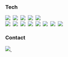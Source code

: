 <h3>Tech</h3>
<p>
  <img src="https://img.shields.io/badge/C++-00599C?style=flat-square&logo=C++&logoColor=white"/>&nbsp 
  <img src="https://img.shields.io/badge/Node.js-339933?style=flat-square&logo=Node.js&logoColor=white"/>&nbsp 
  <img src="https://img.shields.io/badge/Python-3776AB?style=flat-square&logo=Python&logoColor=white"/>&nbsp 
  <img src="https://img.shields.io/badge/JavaScript-F7DF1E?style=flat-square&logo=JavaScript&logoColor=white"/>&nbsp 
  <img src="https://img.shields.io/badge/TypeScript-3178C6?style=flat-square&logo=TypeScript&logoColor=white"/>&nbsp
  <br>
  <img src="https://img.shields.io/badge/NestJS-E0234E?style=flat-square&logo=NestJS&logoColor=black"/>&nbsp
  <img src="https://img.shields.io/badge/React-61DAFB?style=flat-square&logo=React&logoColor=white"/>&nbsp
  <img src="https://img.shields.io/badge/MySQL-4479A1?style=flat-square&logo=MySQL&logoColor=white"/>&nbsp
  <img src="https://img.shields.io/badge/MongoDB-47A248?style=flat-square&logo=MongoDB&logoColor=white"/>&nbsp
  <img src="https://img.shields.io/badge/RabbitMQ-FF6600?style=flat-square&logo=RabbitMQ&logoColor=white"/>&nbsp
  <img src="https://img.shields.io/badge/Redis-DC382D?style=flat-square&logo=Redis&logoColor=white"/>&nbsp
  <img src="https://img.shields.io/badge/NGINX-009639?style=flat-square&logo=NGINX&logoColor=white"/>&nbsp
  <img src="https://img.shields.io/badge/Jest-C21325?style=flat-square&logo=Jest&logoColor=white"/>&nbsp 
</P>
  
<h3>Contact</h3>
<p>
  <a href="https://nebulayoon.tistory.com/" target="_blank"><img src="https://img.shields.io/badge/Blog-555?style=for-the-badge&logo=Tistory&logoColor=white"/>&nbsp
</p>
